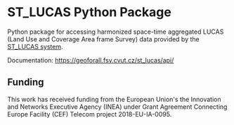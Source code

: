 # ST_LUCAS Python Package

Python package for accessing harmonized space-time aggregated LUCAS
(Land Use and Coverage Area frame Survey) data provided by the
[ST_LUCAS system](https://geoforall.fsv.cvut.cz/st_lucas/).

Documentation: https://geoforall.fsv.cvut.cz/st_lucas/api/

## Funding

This work has received funding from the European Union's the
Innovation and Networks Executive Agency (INEA) under Grant Agreement
Connecting Europe Facility (CEF) Telecom project
2018-EU-IA-0095.
